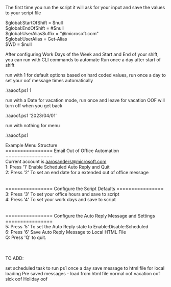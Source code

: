 ﻿The first time you run the script it will ask for your input and save the values to your script file

$global:StartOfShift =  $null<br>
$global:EndOfShift = #$null<br>
$global:UserAliasSuffix = "@microsoft.com"<br>
$global:UserAlias = Get-Alias<br>
$WD = $null<br>

After configuring Work Days of the Week and Start and End of your shift, you can run with CLI commands to automate
Run once a day after start of shift

run with 1 for default options based on hard coded values, run once a day to set your oof message times automatically

.\aaoof.ps1 1

run with a Date for vacation mode, run once and leave for vacation OOF will turn off when you get back

.\aaoof.ps1 '2023/04/01'

run with nothing for menu

.\aaoof.ps1

Example Menu Structure<br>
================ Email Out of Office Automation ================<br>
Current account is aarosanders@microsoft.com<br>
1: Press '1' Enable Scheduled Auto Reply and Quit<br>
2: Press '2' To set an end date for a extended out of office message<br>
<br>
<br>
================ Configure the Script Defaults ================<br>
3: Press '3' To set your office hours and save to script<br>
4: Press '4' To set your work days and save to script<br>
<br>
<br>
================ Configure the Auto Reply Message and Settings ================<br>
5: Press '5' To set the Auto Reply state to Enable:Disable:Scheduled<br>
6: Press '6' Save Auto Reply Message to Local HTML File<br>
Q: Press 'Q' to quit.<br>
<br><br>





TO ADD:

set scheduled task to run ps1 once a day
save message to html file for local loading
Pre saved messages - load from html file
    normal oof
    vacation oof
    sick oof
    Holiday oof
